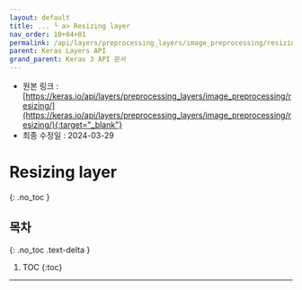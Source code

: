 ```yaml
---
layout: default
title: ... └ a> Resizing layer
nav_order: 10+04+01
permalink: /api/layers/preprocessing_layers/image_preprocessing/resizing/
parent: Keras Layers API
grand_parent: Keras 3 API 문서
---
```


* 원본 링크 : [https://keras.io/api/layers/preprocessing_layers/image_preprocessing/resizing/](https://keras.io/api/layers/preprocessing_layers/image_preprocessing/resizing/){:target="_blank"}
* 최종 수정일 : 2024-03-29

# Resizing layer
{: .no_toc }

## 목차
{: .no_toc .text-delta }

1. TOC
{:toc}

---
